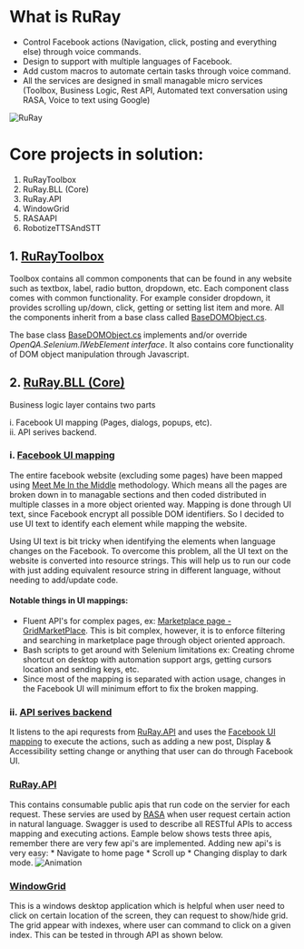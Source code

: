 # What is RuRay
* Control Facebook actions (Navigation, click, posting and everything else) through voice commands.
* Design to support with multiple languages of Facebook.
* Add custom macros to automate certain tasks through voice command.
* All the services are designed in small managable micro services (Toolbox, Business Logic, Rest API, Automated text conversation using RASA, Voice to text using Google)

![RuRay](https://user-images.githubusercontent.com/83523058/126584597-1935350a-e52f-4cd0-b38d-7737083f0213.png)

# Core projects in solution:
1. RuRayToolbox
2. RuRay.BLL (Core)
3. RuRay.API
4. WindowGrid
5. RASAAPI
6. RobotizeTTSAndSTT

## 1. [RuRayToolbox](https://github.com/IRobotizeInternet/RuRay/tree/master/RuRayToolbox)
Toolbox contains all common components that can be found in any website such as textbox, label, radio button, dropdown, etc. Each component class comes with common functionality. For example consider dropdown, it provides scrolling up/down, click, getting or setting list item and more. All the components inherit from a base class called [BaseDOMObject.cs](https://github.com/IRobotizeInternet/RuRay/blob/master/RuRayToolbox/Controls/BaseDOMObject.cs).

The base class [BaseDOMObject.cs](https://github.com/IRobotizeInternet/RuRay/blob/master/RuRayToolbox/Controls/BaseDOMObject.cs) implements and/or override _OpenQA.Selenium.IWebElement interface_. It also contains core functionality of DOM object manipulation through Javascript. 

## 2. [RuRay.BLL (Core)](https://github.com/IRobotizeInternet/RuRay/tree/master/RuRay/RuRay.BLL)
Business logic layer contains two parts 

  i. Facebook UI mapping (Pages, dialogs, popups, etc).                                                                                                    
  ii. API serives backend. 
  
 ### i. [Facebook UI mapping](https://github.com/IRobotizeInternet/RuRay/tree/master/RuRay/RuRay.BLL/App)
The entire facebook website (excluding some pages) have been mapped using [Meet Me In the Middle](https://github.com/IRobotizeInternet/Meet-me-In-the-Middle) methodology. Which means all the pages are broken down in to managable sections and then coded distributed in multiple classes in a more object oriented way. Mapping is done through UI text, since Facebook encrypt all possible DOM identifiers. So I decided to use UI text to identify each element while mapping the website.

Using UI text is bit tricky when identifying the elements when language changes on the Facebook. To overcome this problem, all the UI text on the website is converted into resource strings. This will help us to run our code with just adding equivalent resource string in different language, without needing to add/update code.

#### Notable things in UI mappings:
* Fluent API's for complex pages, ex: [Marketplace page - GridMarketPlace](https://github.com/IRobotizeInternet/RuRay/tree/master/RuRay/RuRay.BLL/App/LoggedIn/Pages/Marketplace/GridMarketPlace). This is bit complex, however, it is to enforce filtering and searching in marketplace page through object oriented approach.
* Bash scripts to get around with Selenium limitations ex: Creating chrome shortcut on desktop with automation support args, getting cursors location and sending keys, etc.
* Since most of the mapping is separated with action usage, changes in the Facebook UI will minimum effort to fix the broken mapping. 

### ii. [API serives backend](https://github.com/IRobotizeInternet/RuRay/tree/master/RuRay/RuRay.BLL/Services)
It listens to the api requrests from [RuRay.API](https://github.com/IRobotizeInternet/RuRay/tree/master/RuRay/RuRay.API) and uses the [Facebook UI mapping](https://github.com/IRobotizeInternet/RuRay/tree/master/RuRay/RuRay.BLL/App) to execute the actions, such as adding a new post, Display & Accessibility setting change or anything that user can do through Facebook UI.  

### [RuRay.API](https://github.com/IRobotizeInternet/RuRay/tree/master/RuRay/RuRay.API)
This contains consumable public apis that run code on the servier for each request. These servies are used by [RASA](www.rasa.com) when user request certain action in natural language. Swagger is used to describe all RESTful APIs to access mapping and executing actions.
Eample below shows tests three apis, remember there are very few api's are implemented. Adding new api's is very easy:
    * Navigate to home page
    * Scroll up
    * Changing display to dark mode. 
![Animation](https://user-images.githubusercontent.com/83523058/139616831-613e795b-4853-4f71-8ec8-292abed97ea2.gif)


### [WindowGrid](https://github.com/IRobotizeInternet/RuRay/tree/master/WindowGrid) 
This is a windows desktop application which is helpful when user need to click on certain location of the screen, they can request to show/hide grid. The grid appear with indexes, where user can command to click on a given index. This can be tested in through API as shown below.

